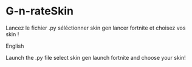 # G-n-rateSkin

Lancez le fichier .py
séléctionner skin gen 
lancer fortnite et choisez vos skin !


English


Launch the .py file
select skin gen 
launch fortnite and choose your skin!
